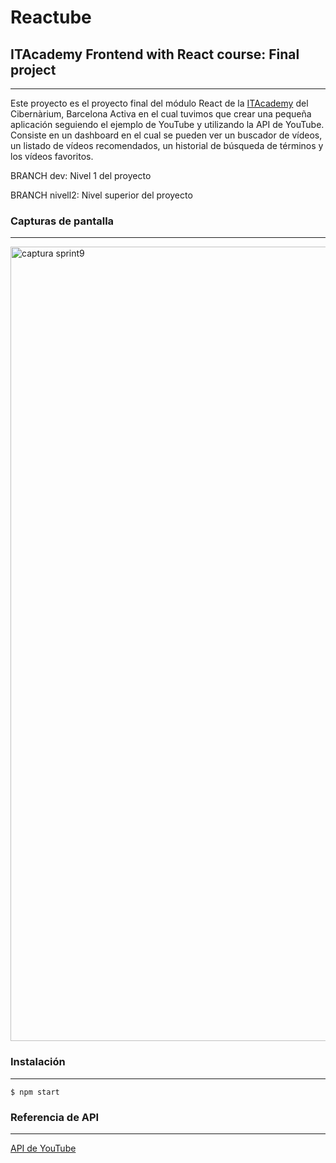 # Reactube

## ITAcademy Frontend with React course: Final project
***

Este proyecto es el proyecto final del módulo React de la [ITAcademy](https://cibernarium.barcelonactiva.cat/web/guest/ficha-actividad?activityId=1053832) del Cibernàrium, Barcelona Activa en el cual tuvimos que crear una pequeña aplicación seguiendo el ejemplo de YouTube y utilizando la API de YouTube. Consiste en un dashboard en el cual se pueden ver un buscador de vídeos, un listado de vídeos recomendados, un historial de búsqueda de términos y los vídeos favoritos.  

BRANCH dev: Nivel 1 del proyecto

BRANCH nivell2: Nivel superior del proyecto

### Capturas de pantalla
***

<img width="1271" alt="captura sprint9" src="https://user-images.githubusercontent.com/47662713/112522732-452f2980-8d9e-11eb-9391-2a30d9a9bdb0.png">


### Instalación
***
```
$ npm start
```

### Referencia de API
***
[API de YouTube](https://developers.google.com/youtube/v3/docs?hl=es)
